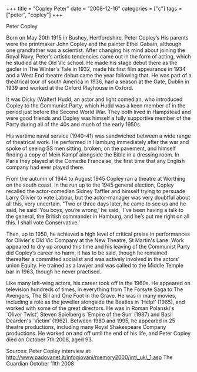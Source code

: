 +++
title = "Copley Peter"
date = "2008-12-16"
categories = ["c"]
tags = ["peter", "copley"]
+++

Peter Copley

Born on May 20th 1915 in Bushey, Hertfordshire, Peter Copley’s His parents were the printmaker John Copley and the painter Ethel Gabain, although one grandfather was a scientist. After changing his mind about joining the Royal Navy, Peter’s artistic tendencies came out in the form of acting, which he studied at the Old Vic school. He made his stage debut there as the gaoler in The Winter's Tale in 1932, made his first film appearance in 1934 and a West End theatre debut came the year following that. He was part of a theatrical tour of south America in 1936, had a season at the Gate, Dublin in 1939 and worked at the Oxford Playhouse in Oxford.

It was Dicky (Walter) Hudd, an actor and light comedian, who introduced Copley to the Communist Party, which Hudd was a keen member of in the period just before the Second World War. They both lived in Hampstead and were good friends and Copley was himself a fully supportive member of the Party during all of the 40s and much of the early 1950s.

His wartime naval service (1940-41) was sandwiched between a wide range of theatrical work. He performed in Hamburg immediately after the war and spoke of seeing SS men sitting, broken, on the pavement, and himself finding a copy of Mein Kampf alongside the Bible in a dressing room. In Paris they played at the Comedie Francaise, the first time that any English company had ever played there.

From the autumn of 1944 to August 1945 Copley ran a theatre at Worthing on the south coast. In the run up to the 1945 general election, Copley recalled the actor-comedian Sidney Taffler and himself trying to persuade Larry Olivier to vote Labour, but the actor-manager was very doubtful about all this, very uncertain. "Two or three days later, he came to see us and he said, he said \`You boys, you’re wrong,’ he said, \`I’ve been having a talk to the general, the British commander in Hamburg, and he’s put me right on all this. I shall vote Conservative.’

Then, up to 1950, he achieved a high level of critical praise in performances for Olivier's Old Vic Company at the New Theatre, St Martin's Lane. Work appeared to dry up around this time and his leaving of the Communist Party did Copley’s career no harm, it has to be said, though he remained thereafter a committed socialist and was actively involved in the actors' union Equity. He trained as a lawyer and was called to the Middle Temple bar in 1963, though he never practised.

Like many left-wing actors, his career took off in the 1960s. He appeared on television hundreds of times, in everything from The Forsyte Saga to The Avengers, The Bill and One Foot in the Grave. He was in many movies, including a role as the jeweller alongside the Beatles in \`Help!’ (1965), and worked with some of the great directors. He was in Roman Polanski's \`Oliver Twist’, Steven Spielberg’s \`Empire of the Sun’ (1987) and Basil Dearden's \`Victim’ (1962). Between 1980 and 1995, he appeared in 25 theatre productions, including many Royal Shakespeare Company productions. He worked on and off until the end of his life, and Peter Copley died on October 7th 2008, aged 93.

Sources: Peter Copley interview at: http://www.padovanet.it/infogiovani/memory2000/int\_uk\_1.asp The Guardian October 11th 2008
